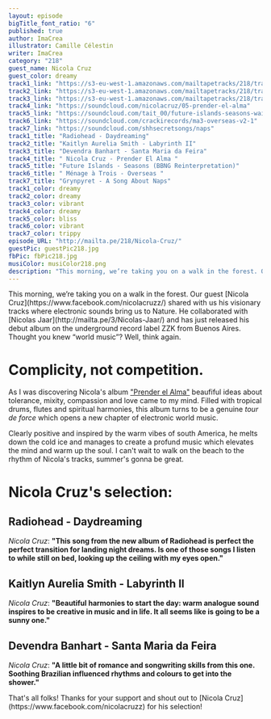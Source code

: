 ```yaml
---
layout: episode
bigTitle_font_ratio: "6"
published: true
author: ImaCrea
illustrator: Camille Célestin
writer: ImaCrea
category: "218"
guest_name: Nicola Cruz
guest_color: dreamy
track1_link: "https://s3-eu-west-1.amazonaws.com/mailtapetracks/218/track1.mp3"
track2_link: "https://s3-eu-west-1.amazonaws.com/mailtapetracks/218/track2.mp3"
track3_link: "https://s3-eu-west-1.amazonaws.com/mailtapetracks/218/track3.mp3"
track4_link: "https://soundcloud.com/nicolacruz/05-prender-el-alma"
track5_link: "https://soundcloud.com/tait_00/future-islands-seasons-waiting-on-you-badbadnotgood-reinterpretation"
track6_link: "https://soundcloud.com/crackirecords/ma3-overseas-v2-1"
track7_link: "https://soundcloud.com/shhsecretsongs/naps"
track1_title: "Radiohead - Daydreaming"
track2_title: "Kaitlyn Aurelia Smith - Labyrinth II"
track3_title: "Devendra Banhart - Santa Maria da Feira"
track4_title: " Nicola Cruz - Prender El Alma "
track5_title: "Future Islands - Seasons (BBNG Reinterpretation)"
track6_title: " Ménage à Trois - Overseas "
track7_title: "Grynpyret - A Song About Naps"
track1_color: dreamy
track2_color: dreamy
track3_color: vibrant
track4_color: dreamy
track5_color: bliss
track6_color: vibrant
track7_color: trippy
episode_URL: "http://mailta.pe/218/Nicola-Cruz/"
guestPic: guestPic218.jpg
fbPic: fbPic218.jpg
musiColor: musiColor218.png
description: "This morning, we’re taking you on a walk in the forest. Our guest Nicola Cruz shared with us his visionary tracks where electronic sounds bring us to Nature. He collaborated with Nicolas Jaar and has just released his debut album on the underground record label ZZK from Buenos Aires. Thought you knew world music? Well, think again."
---
```

<p id="introduction">This morning, we’re taking you on a walk in the forest. Our guest [Nicola Cruz](https://www.facebook.com/nicolacruzz/) shared with us his visionary tracks where electronic sounds bring us to Nature. He collaborated with [Nicolas Jaar](http://mailta.pe/3/Nicolas-Jaar/) and has just released his debut album on the underground record label ZZK from Buenos Aires. Thought you knew “world music”? Well, think again.</p>

# Complicity, not competition.

As I was discovering Nicola's album ["Prender el Alma"](https://zzkrecords.bandcamp.com/album/prender-el-alma) beaufiful ideas about tolerance, mixity, compassion and love came to my mind. Filled with tropical drums, flutes and spiritual harmonies, this album turns to be a genuine _tour de force_ which opens a new chapter of electronic world music.

Clearly positive and inspired by the warm vibes of south America, he melts down the cold ice and manages to create a profund music which elevates the mind and warm up the soul. I can't wait to walk on the beach to the rhythm of Nicola's tracks, summer's gonna be great.
 
# Nicola Cruz's selection:

## Radiohead - Daydreaming

_Nicola Cruz_: **"**This song from the new album of Radiohead is perfect the perfect transition for landing night dreams. Is one of those songs I listen to while still on bed, looking up the ceiling with my eyes open.**"**


## Kaitlyn Aurelia Smith - Labyrinth II

_Nicola Cruz_: **"**Beautiful harmonies to start the day: warm analogue sound inspires to be creative in music and in life. It all seems like is going to be a sunny one.**"**

## Devendra Banhart - Santa Maria da Feira

_Nicola Cruz_: **"**A little bit of romance and songwriting skills from this one. Soothing Brazilian influenced rhythms and colours to get into the shower.**"**


<p id="outroduction">That's all folks! Thanks for your support and shout out to [Nicola Cruz](https://www.facebook.com/nicolacruzz) for his selection!</p>
